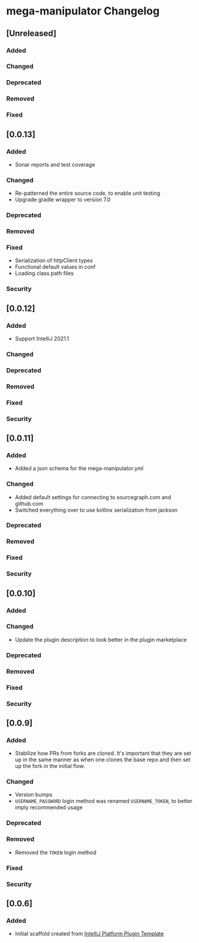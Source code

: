 <!-- Keep a Changelog guide -> https://keepachangelog.com -->

# mega-manipulator Changelog

## [Unreleased]
### Added

### Changed

### Deprecated

### Removed

### Fixed

## [0.0.13]
### Added
- Sonar reports and test coverage

### Changed
- Re-patterned the entire source code, to enable unit testing
- Upgrade gradle wrapper to version 7.0

### Deprecated

### Removed

### Fixed
- Serialization of httpClient types
- Functional default values in conf
- Loading class path files

### Security
## [0.0.12]
### Added
- Support IntelliJ 2021.1

### Changed

### Deprecated

### Removed

### Fixed

### Security
## [0.0.11]
### Added
- Added a json schema for the mega-manipulator.yml

### Changed
- Added default settings for connecting to sourcegraph.com and github.com
- Switched everything over to use kotlinx serialization from jackson

### Deprecated

### Removed

### Fixed

### Security
## [0.0.10]
### Added

### Changed
- Update the plugin description to look better in the plugin marketplace

### Deprecated

### Removed

### Fixed

### Security
## [0.0.9]
### Added
- Stabilize how PRs from forks are cloned. It's important that they are set up in the same manner as when one clones the base repo and then set up the fork in the initial flow.
### Changed
- Version bumps
- `USERNAME_PASSWORD` login method was renamed `USERNAME_TOKEN`, to better imply recommended usage

### Deprecated

### Removed
- Removed the `TOKEN` login method  

### Fixed

### Security
## [0.0.6]
### Added
- Initial scaffold created from [IntelliJ Platform Plugin Template](https://github.com/JetBrains/intellij-platform-plugin-template)
